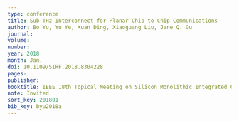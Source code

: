 ```yaml
---
type: conference
title: Sub-THz Interconnect for Planar Chip-to-Chip Communications
author: Bo Yu, Yu Ye, Xuan Ding, Xiaoguang Liu, Jane Q. Gu
journal:
volume:
number:
year: 2018
month: Jan.
doi: 10.1109/SIRF.2018.8304228
pages:
publisher:
booktitle: IEEE 18th Topical Meeting on Silicon Monolithic Integrated Circuits in RF Systems
note: Invited
sort_key: 201801
bib_key: byu2018a
---
```

